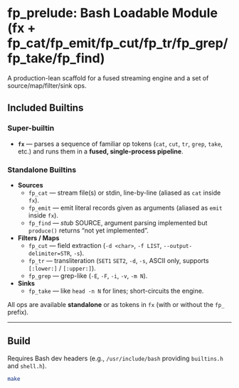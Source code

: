 # fp_prelude: Bash Loadable Module (fx + fp_cat/fp_emit/fp_cut/fp_tr/fp_grep/fp_take/fp_find)

A production-lean scaffold for a fused streaming engine and a set of source/map/filter/sink ops.

## Included Builtins

### Super-builtin
- **`fx`** — parses a sequence of familiar op tokens (`cat`, `cut`, `tr`, `grep`, `take`, etc.) and runs them in a **fused, single-process pipeline**.

### Standalone Builtins
- **Sources**  
  - `fp_cat` — stream file(s) or stdin, line-by-line (aliased as `cat` inside `fx`).  
  - `fp_emit` — emit literal records given as arguments (aliased as `emit` inside `fx`).
  - `fp_find` — *stub* SOURCE, argument parsing implemented but `produce()` returns “not yet implemented”.
- **Filters / Maps**  
  - `fp_cut` — field extraction (`-d <char>`, `-f LIST`, `--output-delimiter=STR`, `-s`).  
  - `fp_tr` — transliteration (`SET1` `SET2`, `-d`, `-s`, ASCII only, supports `[:lower:]` / `[:upper:]`).  
  - `fp_grep` — grep-like (`-E`, `-F`, `-i`, `-v`, `-m N`).
- **Sinks**  
  - `fp_take` — like `head -n N` for lines; short-circuits the engine.

All ops are available **standalone** or as tokens in `fx` (with or without the `fp_` prefix).

---

## Build

Requires Bash dev headers (e.g., `/usr/include/bash` providing `builtins.h` and `shell.h`).

```bash
make
